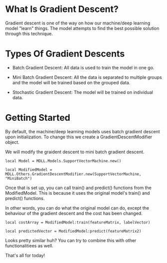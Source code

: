 # What Is Gradient Descent?

Gradient descent is one of the way on how our machine/deep learning model "learn" things. The model attempts to find the best possible solution through this technique.

# Types Of Gradient Descents

* Batch Gradient Descent: All data is used to train the model in one go.

* Mini Batch Gradient Descent: All the data is separated to multiple groups and the model will be trained based on the grouped data.

* Stochastic Gradient Descent: The model will be trained on individual data.

# Getting Started

By default, the machine/deep learning models uses batch gradient descent upon initialization. To change this we create a GradientDescentModifier object.

We will modify the graident descent to mini batch gradient descent.

```
local Model = MDLL.Models.SupportVectorMachine.new()

local ModifiedModel = MDLL.Others.GradientDescentModifier.new(SupportVectorMachine, "MiniBatch")
```

Once that is set up, you can call train() and predict() functions from the ModifiedModel. This is because it uses the original model's train() and predict() functions.

In other words, you can do what the original model can do, except the behaviour of the gradient descent and the cost has been changed.

```
local costArray = ModifiedModel:train(featureMatrix, labelVector)

local predictedVector = ModifiedModel:predict(featureMatrix2)
```

Looks pretty similar huh? You can try to combine this with other functionalitiees as well.

That's all for today!
